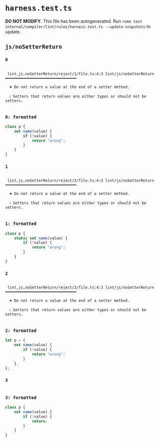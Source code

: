 # `harness.test.ts`

**DO NOT MODIFY**. This file has been autogenerated. Run `rome test internal/compiler/lint/rules/harness.test.ts --update-snapshots` to update.

## `js/noSetterReturn`

### `0`

```

 lint,js,noSetterReturn/reject/1/file.ts:4:3 lint/js/noSetterReturn ━━━━━━━━━━━━━━━━━━━━━━━━━━━━━━━━

  ✖ Do not return a value at the end of a setter method.

  ℹ Setters that return values are either typos or should not be setters.


```

### `0: formatted`

```ts
class p {
	set name(value) {
		if (!value) {
			return "wrong";
		}
	}
}

```

### `1`

```

 lint,js,noSetterReturn/reject/2/file.ts:4:3 lint/js/noSetterReturn ━━━━━━━━━━━━━━━━━━━━━━━━━━━━━━━━

  ✖ Do not return a value at the end of a setter method.

  ℹ Setters that return values are either typos or should not be setters.


```

### `1: formatted`

```ts
class p {
	static set name(value) {
		if (!value) {
			return "wrong";
		}
	}
}

```

### `2`

```

 lint,js,noSetterReturn/reject/3/file.ts:4:3 lint/js/noSetterReturn ━━━━━━━━━━━━━━━━━━━━━━━━━━━━━━━━

  ✖ Do not return a value at the end of a setter method.

  ℹ Setters that return values are either typos or should not be setters.


```

### `2: formatted`

```ts
let p = {
	set name(value) {
		if (!value) {
			return "wrong";
		}
	},
};

```

### `3`

```

```

### `3: formatted`

```ts
class p {
	set name(value) {
		if (!value) {
			return;
		}
	}
}

```
